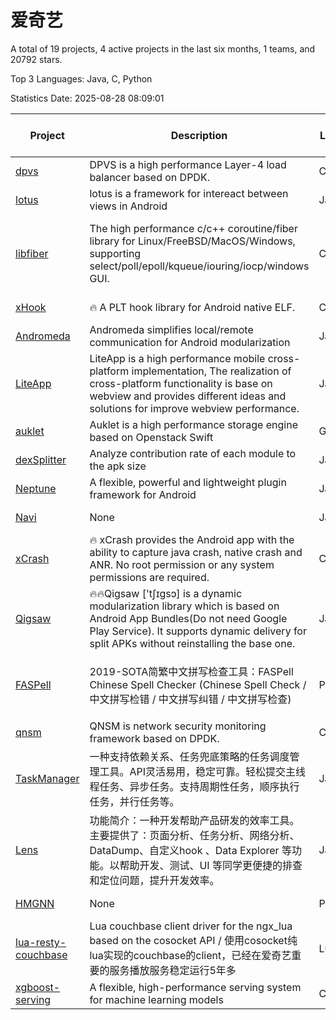 # 爱奇艺

A total of 19 projects, 4 active projects in the last six months, 1 teams, and 20792 stars.

Top 3 Languages: Java, C, Python

Statistics Date: 2025-08-28 08:09:01

| Project | Description | Language | Number of Stars | License | Creation Date | Last Updated Date | Last Pushed Date |
| --- | --- | --- | --- | --- | --- | --- | --- |
| [dpvs](https://github.com/iqiyi/dpvs) | DPVS is a high performance Layer-4 load balancer based on DPDK. | C | 3156 | Other | 2017-10-10 | 2025-08-26 | 2025-06-23 |
| [lotus](https://github.com/iqiyi/lotus) | lotus is a framework for intereact between views in Android | Java | 73 | - | 2018-01-05 | 2022-05-18 | 2018-03-22 |
| [libfiber](https://github.com/iqiyi/libfiber) | The high performance c/c++ coroutine/fiber library for Linux/FreeBSD/MacOS/Windows, supporting select/poll/epoll/kqueue/iouring/iocp/windows GUI. | C | 792 | GNU Lesser General Public License v3.0 | 2018-02-09 | 2025-08-26 | 2025-04-26 |
| [xHook](https://github.com/iqiyi/xHook) | 🔥 A PLT hook library for Android native ELF. | C | 4251 | Other | 2018-04-18 | 2025-08-27 | 2025-06-27 |
| [Andromeda](https://github.com/iqiyi/Andromeda) |  Andromeda simplifies local/remote communication for Android modularization | Java | 2274 | - | 2018-04-20 | 2025-08-25 | 2019-09-16 |
| [LiteApp](https://github.com/iqiyi/LiteApp) | LiteApp is a high performance mobile cross-platform implementation, The realization of cross-platform functionality is base on webview and provides different ideas and solutions for improve webview performance. | JavaScript | 698 | Other | 2018-04-26 | 2025-08-22 | 2022-01-15 |
| [auklet](https://github.com/iqiyi/auklet) | Auklet is a  high performance storage engine based on Openstack Swift | Go | 92 | Other | 2018-06-12 | 2025-08-04 | 2019-03-19 |
| [dexSplitter](https://github.com/iqiyi/dexSplitter) | Analyze contribution rate of each module to the apk size | Java | 201 | Other | 2018-06-29 | 2025-04-23 | 2018-07-08 |
| [Neptune](https://github.com/iqiyi/Neptune) | A flexible, powerful and lightweight plugin framework for Android | Java | 761 | Apache License 2.0 | 2018-09-19 | 2025-08-05 | 2019-08-19 |
| [Navi](https://github.com/iqiyi/Navi) | None | Java | 18 | Apache License 2.0 | 2018-11-16 | 2022-04-22 | 2018-11-16 |
| [xCrash](https://github.com/iqiyi/xCrash) | 🔥 xCrash provides the Android app with the ability to capture java crash, native crash and ANR. No root permission or any system permissions are required. | C | 3851 | Other | 2019-04-04 | 2025-08-28 | 2025-06-27 |
| [Qigsaw](https://github.com/iqiyi/Qigsaw) | 🔥🔥Qigsaw ['tʃɪɡsɔ] is a dynamic modularization library which is based on Android App Bundles(Do not need Google Play Service). It supports dynamic delivery for split APKs without reinstalling the base one. | Java | 1688 | Other | 2019-06-24 | 2025-08-27 | 2023-10-25 |
| [FASPell](https://github.com/iqiyi/FASPell) | 2019-SOTA简繁中文拼写检查工具：FASPell Chinese Spell Checker (Chinese Spell Check / 中文拼写检错 / 中文拼写纠错 / 中文拼写检查) | Python | 1224 | GNU General Public License v3.0 | 2019-09-26 | 2025-08-27 | 2022-09-03 |
| [qnsm](https://github.com/iqiyi/qnsm) | QNSM is network security monitoring framework based on DPDK. | C | 528 | Other | 2019-09-30 | 2025-08-04 | 2021-09-27 |
| [TaskManager](https://github.com/iqiyi/TaskManager) | 一种支持依赖关系、任务兜底策略的任务调度管理工具。API灵活易用，稳定可靠。轻松提交主线程任务、异步任务。支持周期性任务，顺序执行任务，并行任务等。 | Java | 484 | Apache License 2.0 | 2020-04-27 | 2025-08-13 | 2020-07-31 |
| [Lens](https://github.com/iqiyi/Lens) | 功能简介：一种开发帮助产品研发的效率工具。主要提供了：页面分析、任务分析、网络分析、DataDump、自定义hook 、Data Explorer 等功能。以帮助开发、测试、UI 等同学更便捷的排查和定位问题，提升开发效率。 | Java | 415 | Apache License 2.0 | 2020-07-03 | 2025-08-15 | 2020-11-02 |
| [HMGNN](https://github.com/iqiyi/HMGNN) | None | Python | 63 | MIT License | 2020-07-28 | 2025-06-29 | 2020-08-03 |
| [lua-resty-couchbase](https://github.com/iqiyi/lua-resty-couchbase) | Lua couchbase client driver for the ngx_lua based on the cosocket API / 使用cosocket纯lua实现的couchbase的client，已经在爱奇艺重要的服务播放服务稳定运行5年多 | Lua | 79 | BSD 2-Clause "Simplified" License | 2020-08-20 | 2025-07-11 | 2020-08-28 |
| [xgboost-serving](https://github.com/iqiyi/xgboost-serving) | A flexible, high-performance serving system for machine learning models | C++ | 144 | Apache License 2.0 | 2021-06-23 | 2025-08-07 | 2021-11-24 |
